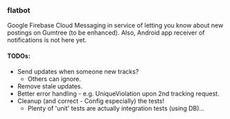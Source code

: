 ### flatbot
Google Firebase Cloud Messaging in service of letting you know about new postings on Gumtree (to be enhanced).
Also, Android app receiver of notifications is not here yet.

#### TODOs:
  * Send updates when someone new tracks?
    * Others can ignore.
  * Remove stale updates.
  * Better error handling - e.g. UniqueViolation upon 2nd tracking request.
  * Cleanup (and correct - Config especially) the tests!
    * Plenty of 'unit' tests are actually integration tests (using DB)...
